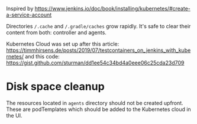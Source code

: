 Inspired by https://www.jenkins.io/doc/book/installing/kubernetes/#create-a-service-account

Directories `/.cache` and `/.gradle/caches` grow rapidly. It's safe to clear their content from both: controller and agents.

Kubernetes Cloud was set up after this article: https://timmhirsens.de/posts/2019/07/testcontainers_on_jenkins_with_kubernetes/
and this code: https://gist.github.com/sturman/dd1ee54c34bd4a0eee06c25cda23d709

# Disk space cleanup

The resources located in `agents` directory should not be created upfront.
These are podTemplates which should be added to the Kubernetes cloud in the UI.